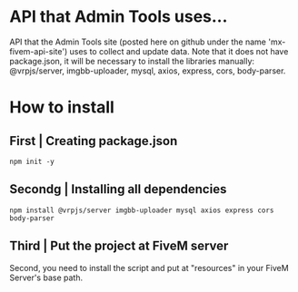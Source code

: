 # API that Admin Tools uses...

API that the Admin Tools site (posted here on github under the name 'mx-fivem-api-site') uses to collect and update data.
Note that it does not have package.json, it will be necessary to install the libraries manually: @vrpjs/server, imgbb-uploader, mysql, axios, express, cors, body-parser.

# How to install

## First | Creating package.json

```
npm init -y
```

## Secondg | Installing all dependencies

```
npm install @vrpjs/server imgbb-uploader mysql axios express cors body-parser
```

## Third | Put the project at FiveM server

Second, you need to install the script and put at "resources" in your FiveM Server's base path.
